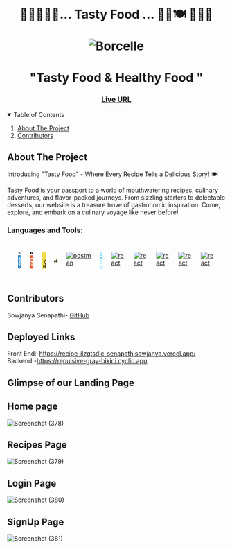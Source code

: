 <!-- PROJECT LOGO -->
<br />
<h1 align="center" >
  🍔🍕🍣🍴🥗... Tasty Food ... 👨‍🍳🍽️ 🍰🍪🍨

  ![Borcelle](https://github.com/senapathisowjanya/webledger-assignment/assets/119430125/f371db53-8440-4537-a388-d684f56821d5)

</h1>

<h1 align="center">"Tasty Food & Healthy Food " </h1>
<h3 align="center">
	<a href="https://recipe-ilzgtsdlc-senapathisowjanya.vercel.app/" target="_blank">Live URL</a>
</h3>
  
<!-- TABLE OF CONTENTS -->
<details open="open">
  <summary>Table of Contents</summary>
  <ol>
    <li>
      <a href="#about-the-project">About The Project</a>
<!--       <ul>
        <li><a href="#built-with">Built With</a></li>
          <li><a href="#tools-and-libraries">Tools And Libraries</a></li>
      </ul> -->
    </li>
    <li><a href="#contributors">Contributors</a></li>
  </ol>
</details>

<!-- ABOUT THE PROJECT -->

## About The Project
Introducing "Tasty Food" - Where Every Recipe Tells a Delicious Story! 🍽️

Tasty Food is your passport to a world of mouthwatering recipes, culinary adventures, and flavor-packed journeys. From sizzling starters to delectable desserts, our website is a treasure trove of gastronomic inspiration. Come, explore, and embark on a culinary voyage like never before!

<h3 align="left">Languages and Tools:</h3>
<p align="left" style=' width:"90%"; margin: auto; padding: 23px; display: flex; gap: 18px;'> <a href="https://www.w3schools.com/css/" target="_blank" rel="noreferrer"> <img src="https://raw.githubusercontent.com/devicons/devicon/master/icons/css3/css3-original-wordmark.svg" alt="css3" width="40" height="40"/> </a>  <a href="https://www.w3.org/html/" target="_blank" rel="noreferrer"> <img src="https://raw.githubusercontent.com/devicons/devicon/master/icons/html5/html5-original-wordmark.svg" alt="html5" width="40" height="40"/> </a> <a href="https://developer.mozilla.org/en-US/docs/Web/JavaScript" target="_blank" rel="noreferrer"> <img src="https://raw.githubusercontent.com/devicons/devicon/master/icons/javascript/javascript-original.svg" alt="javascript" width="40" height="40"/> </a> <a href="https://nodejs.org" target="_blank" rel="noreferrer"> <img src="https://raw.githubusercontent.com/devicons/devicon/master/icons/nodejs/nodejs-original-wordmark.svg" alt="nodejs" width="40" height="40"/> </a> <a href="https://postman.com" target="_blank" rel="noreferrer"> <img src="https://www.vectorlogo.zone/logos/getpostman/getpostman-icon.svg" alt="postman" width="40" height="40"/> </a> <a href="https://reactjs.org/" target="_blank" rel="noreferrer"> <img src="https://raw.githubusercontent.com/devicons/devicon/master/icons/react/react-original-wordmark.svg" alt="react" width="40" height="40"/> </a> <a href="https://chakra-ui.com/" target="_blank" rel="noreferrer"> <img src="https://image.pngaaa.com/704/7959704-middle.png" alt="react" width="50" height="40"/> </a> <a href="https://openbase.com/js/slick-slider/documentation" target="_blank" rel="noreferrer"> <img src="https://gymove.dexignzone.com/react/welcome/images/icons/44.png" alt="react" width="50" height="40"/> </a>  <a href="https://app.cyclic.sh/#/" target="_blank" rel="noreferrer"> <img src="https://th.bing.com/th/id/OIP.NCU8PydXbTaszgAQ2xGNHwAAAA?w=279&h=175&c=7&r=0&o=5&dpr=1.3&pid=1.7" alt="react" width="50" height="40"/> </a><a href="https://vercel.com/" target="_blank" rel="noreferrer"> <img src="https://th.bing.com/th/id/OIP.ypz_d6GL7n2nXfQnbw_ARAHaFj?w=195&h=180&c=7&r=0&o=5&dpr=1.3&pid=1.7" alt="react" width="50" height="40"/> </a>
<a href="https://redux.js.org/" target="_blank" rel="noreferrer"> <img src="https://th.bing.com/th/id/OIP.WcRnU2ERqYHZBKBQ0zXCvgHaGs?w=188&h=180&c=7&r=0&o=5&dpr=1.3&pid=1.7" alt="react" width="50" height="40"/> </a></p>


## Contributors

Sowjanya Senapathi- [GitHub](https://github.com/senapathisowjanya)

## Deployed Links
Front End:-https://recipe-ilzgtsdlc-senapathisowjanya.vercel.app/
Backend:-https://repulsive-gray-bikini.cyclic.app



## Glimpse of our Landing Page
## Home page

![Screenshot (378)](https://github.com/senapathisowjanya/webledger-assignment/assets/119430125/6585e524-9be2-4075-9dd5-b6e95ad862fd)

## Recipes Page
![Screenshot (379)](https://github.com/senapathisowjanya/webledger-assignment/assets/119430125/d7eb32fb-9f84-4be1-9980-a948c9e422aa)

## Login Page
![Screenshot (380)](https://github.com/senapathisowjanya/webledger-assignment/assets/119430125/4f8c1239-0ca8-436e-94d1-ff025e423a2e)

## SignUp Page

![Screenshot (381)](https://github.com/senapathisowjanya/webledger-assignment/assets/119430125/098d0d06-d6b7-4122-849c-c95e6fbd14b1)

